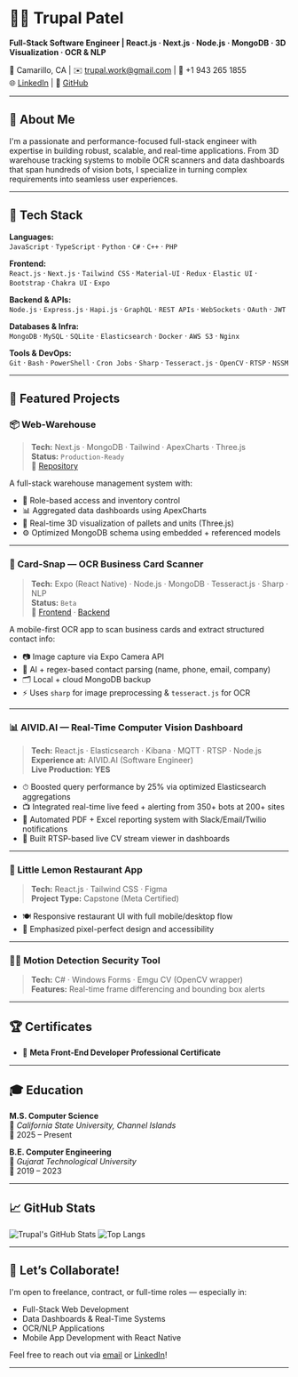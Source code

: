 # 👨‍💻 Trupal Patel

**Full-Stack Software Engineer | React.js · Next.js · Node.js · MongoDB · 3D Visualization · OCR & NLP**

📍 Camarillo, CA | ✉️ [trupal.work@gmail.com](mailto:trupal.work@gmail.com) | 📱 +1 943 265 1855  
🌐 [LinkedIn](https://www.linkedin.com/in/trupalpatel) | 🔗 [GitHub](https://github.com/TRUPALIX9)

---

## 🧭 About Me

I'm a passionate and performance-focused full-stack engineer with expertise in building robust, scalable, and real-time applications. From 3D warehouse tracking systems to mobile OCR scanners and data dashboards that span hundreds of vision bots, I specialize in turning complex requirements into seamless user experiences.

---

## 🔧 Tech Stack

**Languages:**  
`JavaScript` · `TypeScript` · `Python` · `C#` · `C++` · `PHP`  

**Frontend:**  
`React.js` · `Next.js` · `Tailwind CSS` · `Material-UI` · `Redux` · `Elastic UI` · `Bootstrap` · `Chakra UI` · `Expo`  

**Backend & APIs:**  
`Node.js` · `Express.js` · `Hapi.js` · `GraphQL` · `REST APIs` · `WebSockets` · `OAuth` · `JWT`  

**Databases & Infra:**  
`MongoDB` · `MySQL` · `SQLite` · `Elasticsearch` · `Docker` · `AWS S3` · `Nginx`  

**Tools & DevOps:**  
`Git` · `Bash` · `PowerShell` · `Cron Jobs` · `Sharp` · `Tesseract.js` · `OpenCV` · `RTSP` · `NSSM`  

---

## 🚀 Featured Projects

### 📦 Web-Warehouse
> **Tech:** Next.js · MongoDB · Tailwind · ApexCharts · Three.js  
> **Status:** `Production-Ready`  
> 🔗 [Repository](https://github.com/TRUPALIX9/web-warehouse)

A full-stack warehouse management system with:
- 🔐 Role-based access and inventory control
- 📊 Aggregated data dashboards using ApexCharts
- 🧱 Real-time 3D visualization of pallets and units (Three.js)
- ⚙️ Optimized MongoDB schema using embedded + referenced models

---

### 📇 Card-Snap — OCR Business Card Scanner
> **Tech:** Expo (React Native) · Node.js · MongoDB · Tesseract.js · Sharp · NLP  
> **Status:** `Beta`  
> 🔗 [Frontend](https://github.com/TRUPALIX9/card-snap-frontend) · [Backend](https://github.com/TRUPALIX9/card-snap-backend)

A mobile-first OCR app to scan business cards and extract structured contact info:
- 📷 Image capture via Expo Camera API
- 🧠 AI + regex-based contact parsing (name, phone, email, company)
- 🗂️ Local + cloud MongoDB backup
- ⚡ Uses `sharp` for image preprocessing & `tesseract.js` for OCR

---

### 📊 AIVID.AI — Real-Time Computer Vision Dashboard
> **Tech:** React.js · Elasticsearch · Kibana · MQTT · RTSP · Node.js  
> **Experience at:** AIVID.AI (Software Engineer)  
> **Live Production: YES**

- ⏱ Boosted query performance by 25% via optimized Elasticsearch aggregations
- 📺 Integrated real-time live feed + alerting from 350+ bots at 200+ sites
- 🧾 Automated PDF + Excel reporting system with Slack/Email/Twilio notifications
- 📡 Built RTSP-based live CV stream viewer in dashboards

---

### 🍋 Little Lemon Restaurant App
> **Tech:** React.js · Tailwind CSS · Figma  
> **Project Type:** Capstone (Meta Certified)

- 🍽️ Responsive restaurant UI with full mobile/desktop flow
- 🎯 Emphasized pixel-perfect design and accessibility

---

### 🕵️‍♂️ Motion Detection Security Tool
> **Tech:** C# · Windows Forms · Emgu CV (OpenCV wrapper)  
> **Features:** Real-time frame differencing and bounding box alerts

---

## 🏆 Certificates

- 📜 **Meta Front-End Developer Professional Certificate**

---

## 🎓 Education

**M.S. Computer Science**  
📍 _California State University, Channel Islands_  
📅 2025 – Present

**B.E. Computer Engineering**  
📍 _Gujarat Technological University_  
📅 2019 – 2023

---

## 📈 GitHub Stats

![Trupal's GitHub Stats](https://github-readme-stats.vercel.app/api?username=TRUPALIX9&show_icons=true&theme=default)
![Top Langs](https://github-readme-stats.vercel.app/api/top-langs/?username=TRUPALIX9&layout=compact)

---

## 🤝 Let’s Collaborate!

I'm open to freelance, contract, or full-time roles — especially in:
- Full-Stack Web Development  
- Data Dashboards & Real-Time Systems  
- OCR/NLP Applications  
- Mobile App Development with React Native  

Feel free to reach out via [email](mailto:trupal.work@gmail.com) or [LinkedIn](https://www.linkedin.com/in/trupalpatel)!

---
